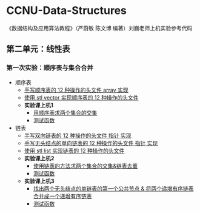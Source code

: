 # CCNU-Data-Structures

《数据结构及应用算法教程》（严蔚敏 陈文博 编著）刘巍老师上机实验参考代码

## 第二单元：线性表

### 第一次实验：顺序表与集合合并

* 顺序表
  * [手写顺序表的 12 种操作的头文件 array 实现](https://github.com/Serendipity565/CCNU-Data-Structures/blob/Windows2066/unit-2/esp1/Sequential_List/Sqlist_array.cpp)
  * [使用 stl vector 实现顺序表的 12 种操作的头文件](https://github.com/serendipity565/CCNU-Data-Structures/blob/Windows2066/unit-2/esp1/Sequential_List/Sqlist_vector.cpp)
  * **实验课上机1**
    * [用顺序表求两个集合的交集](https://github.com/serendipity565/CCNU-Data-Structures/blob/Windows2066/unit-2/esp1/Sequential_List/SQListFunction.cpp)
    * [测试函数](https://github.com/Serendipity565/CCNU-Data-Structures/blob/Windows2066/unit-2/esp1/Sequential_List/test_Sqlist.cpp)
* 链表
  * [手写双向链表的 12 种操作的头文件 指针 实现](https://github.com/Serendipity565/CCNU-Data-Structures/blob/Windows2066/unit-2/esp2/Linked_List/list_ptr.cpp)
  * [手写无头结点的单向链表的 12 种操作的头文件 指针 实现](https://github.com/Serendipity565/CCNU-Data-Structures/tree/Windows2066/unit-2/esp3/Linked_List_Application/list_ptr.cpp)
  * [使用 stl list 实现链表的 12 种操作的头文件](https://github.com/Serendipity565/CCNU-Data-Structures/blob/Windows2066/unit-2/esp2/Linked_List/list_stl.cpp)
  * **实验课上机2**
    * [使用链表的方法求两个集合的交集&链表去重](https://github.com/Serendipity565/CCNU-Data-Structures/blob/Windows2066/unit-2/esp2/Linked_List/ListFunction.cpp)
    * [测试函数](https://github.com/Serendipity565/CCNU-Data-Structures/blob/Windows2066/unit-2/esp2/Linked_List/test_List.cpp)
  * **实验课上机3**
    * [找出两个无头结点的单链表的第一个公共节点 & 将两个递增有序链表合并成一个递增有序链表](https://github.com/Serendipity565/CCNU-Data-Structures/blob/Windows2066/unit-2/esp3/Linked_List_Application/ListFunction.cpp)
    * [测试函数](https://github.com/Serendipity565/CCNU-Data-Structures/blob/Windows2066/unit-2/esp3/Linked_List_Application/test_List.cpp)
